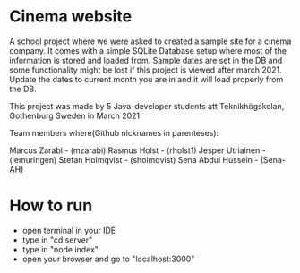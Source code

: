 # Cinema website

A school project where we were asked to created a sample site for a cinema company.
It comes with a simple SQLite Database setup where most of the information is stored and loaded from. Sample dates are set in the DB and some functionality might be lost if this project is viewed after march 2021. Update the dates to current month you are in and it will load properly from the DB.

This project was made by 5 Java-developer students att Teknikhögskolan, Gothenburg Sweden in March 2021

Team members where(Github nicknames in parenteses):

Marcus Zarabi - (mzarabi)
Rasmus Holst - (rholst1)
Jesper Utriainen - (lemuringen)
Stefan Holmqvist - (sholmqvist)
Sena Abdul Hussein - (Sena-AH)

# How to run

* open terminal in your IDE
* type in "cd server"
* type in "node index"
* open your browser and go to "localhost:3000"
